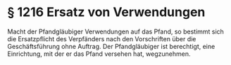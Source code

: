 # § 1216 Ersatz von Verwendungen
Macht der Pfandgläubiger Verwendungen auf das Pfand, so bestimmt sich die Ersatzpflicht des Verpfänders nach den Vorschriften über die Geschäftsführung ohne Auftrag. Der Pfandgläubiger ist berechtigt, eine Einrichtung, mit der er das Pfand versehen hat, wegzunehmen.